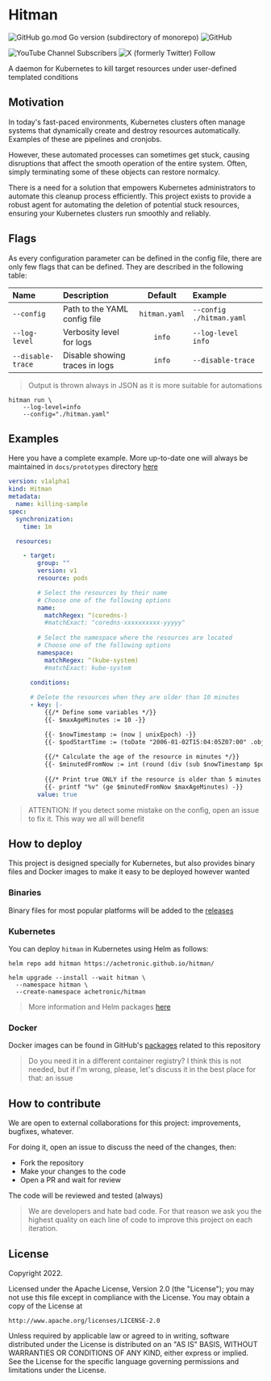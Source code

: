 # Hitman

![GitHub go.mod Go version (subdirectory of monorepo)](https://img.shields.io/github/go-mod/go-version/achetronic/hitman)
![GitHub](https://img.shields.io/github/license/achetronic/hitman)

![YouTube Channel Subscribers](https://img.shields.io/youtube/channel/subscribers/UCeSb3yfsPNNVr13YsYNvCAw?label=achetronic&link=http%3A%2F%2Fyoutube.com%2Fachetronic)
![X (formerly Twitter) Follow](https://img.shields.io/twitter/follow/achetronic?style=flat&logo=twitter&link=https%3A%2F%2Ftwitter.com%2Fachetronic)

A daemon for Kubernetes to kill target resources under user-defined templated conditions

## Motivation

In today's fast-paced environments, Kubernetes clusters often manage systems that dynamically create and destroy resources automatically. Examples of these are pipelines and cronjobs. 

However, these automated processes can sometimes get stuck, causing disruptions that affect the smooth operation of the entire system. Often, simply terminating some of these objects can restore normalcy. 

There is a need for a solution that empowers Kubernetes administrators to automate this cleanup process efficiently. 
This project exists to provide a robust agent for automating the deletion of potential stuck resources, 
ensuring your Kubernetes clusters run smoothly and reliably.

## Flags

As every configuration parameter can be defined in the config file, there are only few flags that can be defined.
They are described in the following table:

| Name              | Description                    |    Default    | Example                  |
|:------------------|:-------------------------------|:-------------:|:-------------------------|
| `--config`        | Path to the YAML config file   | `hitman.yaml` | `--config ./hitman.yaml` |
| `--log-level`     | Verbosity level for logs       |    `info`     | `--log-level info`       |
| `--disable-trace` | Disable showing traces in logs |    `info`     | `--disable-trace`        |

> Output is thrown always in JSON as it is more suitable for automations

```console
hitman run \
    --log-level=info
    --config="./hitman.yaml"
```

## Examples

Here you have a complete example. More up-to-date one will always be maintained in 
`docs/prototypes` directory [here](./docs/prototypes)


```yaml
version: v1alpha1
kind: Hitman
metadata:
  name: killing-sample
spec:
  synchronization:
    time: 1m

  resources:

    - target:
        group: ""
        version: v1
        resource: pods

        # Select the resources by their name
        # Choose one of the following options
        name:
          matchRegex: ^(coredns-)
          #matchExact: "coredns-xxxxxxxxxx-yyyyy"
        
        # Select the namespace where the resources are located
        # Choose one of the following options
        namespace: 
          matchRegex: ^(kube-system)
          #matchExact: kube-system
        
      conditions:

      # Delete the resources when they are older than 10 minutes
      - key: |-
          {{/* Define some variables */}}
          {{- $maxAgeMinutes := 10 -}}

          {{- $nowTimestamp := (now | unixEpoch) -}}
          {{- $podStartTime := (toDate "2006-01-02T15:04:05Z07:00" .object.status.startTime) | unixEpoch -}}
          
          {{/* Calculate the age of the resource in minutes */}}
          {{- $minutedFromNow := int (round (div (sub $nowTimestamp $podStartTime) 60) 0) -}}
            
          {{/* Print true ONLY if the resource is older than 5 minutes */}}
          {{- printf "%v" (ge $minutedFromNow $maxAgeMinutes) -}}
        value: true

```

> ATTENTION:
> If you detect some mistake on the config, open an issue to fix it. This way we all will benefit

## How to deploy

This project is designed specially for Kubernetes, but also provides binary files 
and Docker images to make it easy to be deployed however wanted

### Binaries

Binary files for most popular platforms will be added to the [releases](https://github.com/achetronic/hitman/releases)

### Kubernetes

You can deploy `hitman` in Kubernetes using Helm as follows:

```console
helm repo add hitman https://achetronic.github.io/hitman/

helm upgrade --install --wait hitman \
  --namespace hitman \
  --create-namespace achetronic/hitman
```

> More information and Helm packages [here](https://achetronic.github.io/hitman/)


### Docker

Docker images can be found in GitHub's [packages](https://github.com/achetronic/hitman/pkgs/container/hitman) 
related to this repository

> Do you need it in a different container registry? I think this is not needed, but if I'm wrong, please, let's discuss 
> it in the best place for that: an issue

## How to contribute

We are open to external collaborations for this project: improvements, bugfixes, whatever.

For doing it, open an issue to discuss the need of the changes, then:

- Fork the repository
- Make your changes to the code
- Open a PR and wait for review

The code will be reviewed and tested (always)

> We are developers and hate bad code. For that reason we ask you the highest quality
> on each line of code to improve this project on each iteration.

## License

Copyright 2022.

Licensed under the Apache License, Version 2.0 (the "License");
you may not use this file except in compliance with the License.
You may obtain a copy of the License at

    http://www.apache.org/licenses/LICENSE-2.0

Unless required by applicable law or agreed to in writing, software
distributed under the License is distributed on an "AS IS" BASIS,
WITHOUT WARRANTIES OR CONDITIONS OF ANY KIND, either express or implied.
See the License for the specific language governing permissions and
limitations under the License.
